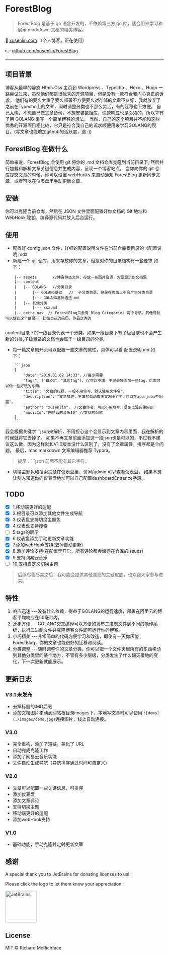 # ForestBlog

> ForestBlog 是基于 go 语言开发的，不依赖第三方 go 库，适合用来学习和展示 markdown 文档的精美博客。


:chestnut:  [xusenlin.com](http://xusenlin.com) （个人博客，正在使用）

:point_right:  [github.com/xusenlin/ForestBlog](https://github.com/xusenlin/ForestBlog)

---  

## 项目背景
博客从最早的静态 Html+Css 主页到 Wordpress 、Typecho 、Hexo 、Hugo 一路尝试过来，虽然他们都是很优秀的开源项目，但是没有一款符合我内心真正的诉求。
他们有的要么太重了要么部署不方便要么对存储的文章不友好，我就放弃了之前在Typecho上的文章，同时调整分类也不那么灵活，有的迁移也不方便。
自己太懒，不想自己做文章备份，不想安装数据库，快速响应也是必须的，所以才有了用 GOLANG 来写一个简单博客的想法。
当然，自己的这个项目并不能和这些优秀的开源项目相比较，它只是符合我自己的诉求顺便用来学习GOLANG的项目。(写文章也能增加github的活跃度，逃 :))

## ForestBlog 在做什么


简单来说，ForestBlog 会使用 git 将你的 .md 文档仓库克隆到当前目录下, 然后并行加载和解析文章关键信息并生成内容，呈现一个博客站点。
当你向你的 git 仓库提交文章的时候，你可以设置 webHooks 来自动通知 ForestBlog 更新同步文章，或者可以在仪表盘里手动更新文章。


## 安装
你可以克隆当前仓库，然后在 JSON 文件里面配置好你文档的 Git 地址和 WebHook 秘钥，编译源代码并放入后台运行。


## 使用

- 配置好 config.json 文件，详细的配置说明文件在当前仓库根目录的《配置说明.md》
- 新建一个 git 仓库，用来存放你的文章，但是对你的目录结构有一些要求
如下：
```
    |-- assets       //博客静态文件，存放一些图片资源，方便显示到文档里
    |-- content
    |   |-- GOLANG   //分类目录
    |       |-- GOLANG基础   //  子分类目录，但是在页面上不会产生分类目录
    |       |--- GOLANG基础语法.md   
    |   |-- 其他分类
    |       |--- xxx.md
    |-- extra_nav  // ForestBlog只会有 Blog Categories 两个导航，其他导航可以放到这个目录下，比如自己的简历，作品之类的
    
```
content目录下的一级目录代表一个分类，如果一级目录下有子级目录也不会产生新的分类,子级目录的文档也会属于一级目录的分类。

- 每一篇文章的开头可以配置一些文章的属性，具体可以看 配置说明.md
如下：
```
    ```json
    {
        "date":"2019.01.02 14:33"，//最少需要
        "tags": ["BLOG"，"其它tag"]，//可以不填，不过最好添加一些tag，后面可以做一些好玩的东西。
        "title": "文章的标题，一般不用填写，默认使用文件名"，
        "description": "文章描述，不填写自动取正文200个字，可以在app.json中配置"，
        "author": "xusenlin"， //文章作者，可以不用填写，现在也没有使用到
        "musicId":"网易云的音乐ID" //文章的配歌
    }
    ```
```
我会根据关键字```json来解析，不用担心这个会显示到文章内容里面，我在解析的时候就将它去掉了。
如果不再文章前面添加这一段json也是可以的，不过我不建议这么做，因为这样就和V1.0版本没什么区别了，没有了文章属性，排序都是个问题。
最后，mac markdown 文章编辑器推荐 Typora。

> 提示：```json 前面不能有其它字符。

- 切换主题色和搜索文章在仪表盘里，访问/admin 可以查看仪表盘，
如果不想让别人知道你的仪表盘地址可以自己配置dashboardEntrance字段。


## TODO
- [x] 1.移动端更好的适配
- [x] 2.根目录可以添加其他文件生成导航
- [x] 3.仪表盘支持切换主题色
- [x] 4.仪表盘支持搜索
- [ ] 5.tags的展示
- [x] 6.仪表盘添加手动更新文章功能
- [x] 7.添加webHook支持(去掉自动更新)
- [x] 8.添加评论支持(在配置里开启，所有评论都会储存在仓库的Issues)
- [x] 9.支持网易云音乐
- [ ] 10.支持自定义切换主题

> 后续尽善尽美之后，我可能会提供其他漂亮的主题皮肤，也欢迎大家参与进来。

## 特性

1. 响应迅速  ---没有什么依赖，得益于GOLANG的运行速度，部署在阿里云的博客平均响应在50毫秒内。
2. 迁移方便  ---GOLANG交叉编译可以方便的发布二进制文件到不同的操作系统，执行二进制文件并克隆博客文件即可运行你的博客。
3. 小巧精美  ---非常简单的代码方便学习和改造，即使有一天你厌倦ForestBlog，你的文章也能很好的迁移和阅读。
4. 分类调整  ---随时调整你的文章分类，你可以把一个文件夹里所有的东西移动到其他分类里的某个地方，不管有多少层级，分类发生了什么翻天覆地的变化，下一次更新就能展示。

## 更新日志
### V3.1 未发布
* 去掉标题的.MD后缀
* 添加文档图片移动到网站根目录images下，本地写文章时可以使用 ```![demo](./images/demo.jpg)```连接图片，线上自动连接。

### V3.0
* 完全重构，添加了短链，美化了 URL 
* 自动完成克隆工作
* 添加了网易云音乐功能
* 文件自动生成导航（导航排序通过时间可自定义）

### V2.0
* 文章可以配置一些关键信息，可排序
* 添加仪表盘
* 添加文章评论
* 支持切换主题
* 移动端更好的适配
* 添加webHook支持

### V1.0
* 基础功能，手动克隆并定时更新文章


##  感谢

A special thank you to JetBrains for donating licenses to us!

Please click the logo to let them know your appreciation!

<a href="https://www.jetbrains.com/?from=ForestBlog"><img src="resources/images/jetbrains.png" width="100" alt="JetBrains"/></a>

## License

MIT © Richard McRichface
